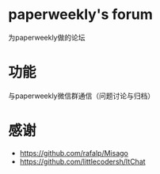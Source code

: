# paperweekly's forum
为paperweekly做的论坛

# 功能
与paperweekly微信群通信（问题讨论与归档）


# 感谢
*  https://github.com/rafalp/Misago
*  https://github.com/littlecodersh/ItChat
